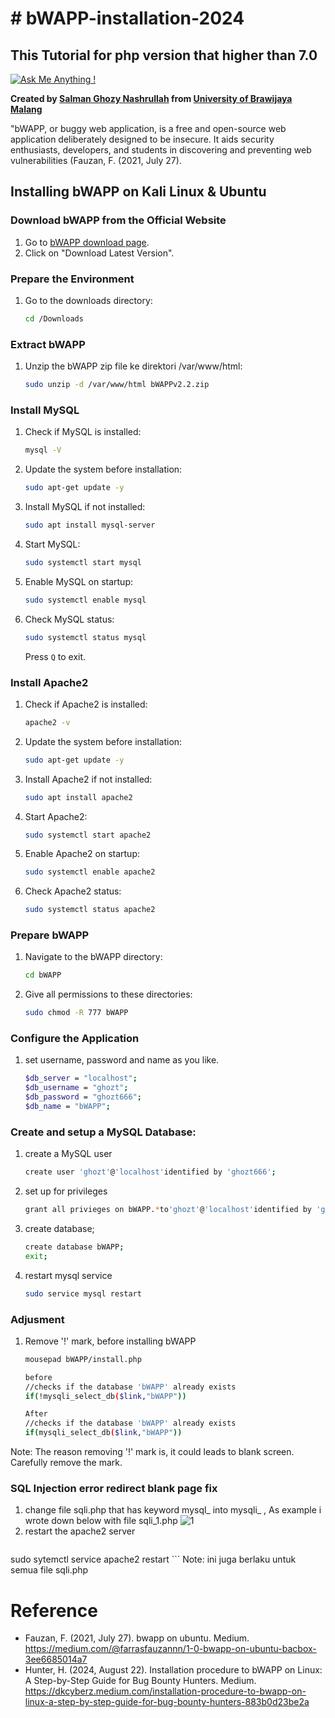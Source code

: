 # # bWAPP-installation-2024
## This Tutorial for php version that higher than 7.0 

[![Ask Me Anything !](https://img.shields.io/badge/Ask%20me-anything-1abc9c.svg)](https://github.com/ghozt666)

**Created by [Salman Ghozy Nashrullah](https://github.com/ghozt666) from [University of Brawijaya Malang](https://www.linkedin.com/in/salman-ghozy-nashrullah-3b80882a6/)**

"bWAPP, or buggy web application, is a free and open-source web application deliberately designed to be insecure. It aids security enthusiasts, developers, and students in discovering and preventing web vulnerabilities (Fauzan, F. (2021, July 27).

## Installing bWAPP on Kali Linux & Ubuntu
### Download bWAPP from the Official Website
1. Go to [bWAPP download page](http://www.itsecgames.com/download.htm).
2. Click on "Download Latest Version".

### Prepare the Environment
1. Go to the downloads directory:
    ```sh
    cd /Downloads
    ```

### Extract bWAPP
1. Unzip the bWAPP zip file ke direktori /var/www/html:
    ```sh
    sudo unzip -d /var/www/html bWAPPv2.2.zip
    ```

### Install MySQL
1. Check if MySQL is installed:
    ```sh
    mysql -V
    ```
2. Update the system before installation:
    ```sh
    sudo apt-get update -y
    ```
3. Install MySQL if not installed:
    ```sh
    sudo apt install mysql-server
    ```
4. Start MySQL:
    ```sh
    sudo systemctl start mysql
    ```
5. Enable MySQL on startup:
    ```sh
    sudo systemctl enable mysql
    ```
6. Check MySQL status:
    ```sh
    sudo systemctl status mysql
    ```
    Press `Q` to exit.

### Install Apache2
1. Check if Apache2 is installed:
    ```sh
    apache2 -v
    ```
2. Update the system before installation:
    ```sh
    sudo apt-get update -y
    ```
3. Install Apache2 if not installed:
    ```sh
    sudo apt install apache2
    ```
4. Start Apache2:
    ```sh
    sudo systemctl start apache2
    ```
5. Enable Apache2 on startup:
    ```sh
    sudo systemctl enable apache2
    ```
6. Check Apache2 status:
    ```sh
    sudo systemctl status apache2
    ```

### Prepare bWAPP
1. Navigate to the bWAPP directory:
    ```sh
    cd bWAPP
    ```
2. Give all permissions to these directories:
    ```sh
    sudo chmod -R 777 bWAPP
    ```
### Configure the Application
1. set username, password and name as you like.
    ```sh
    $db_server = "localhost";
    $db_username = "ghozt";
    $db_password = "ghozt666";
    $db_name = "bWAPP";
    ```
### Create and setup a MySQL Database:
1. create a MySQL user 
    ```sh
    create user 'ghozt'@'localhost'identified by 'ghozt666';
    ```
2.  set up for privileges
    ```sh
    grant all privieges on bWAPP.*to'ghozt'@'localhost'identified by 'ghozt666';
    ```
3. create database;
    ```sh
    create database bWAPP;
    exit;
    ```
4. restart mysql service
    ```sh
    sudo service mysql restart
    ```
### Adjusment
1. Remove '!' mark, before installing bWAPP
    ```sh
    mousepad bWAPP/install.php
    
    before
    //checks if the database 'bWAPP' already exists
    if(!mysqli_select_db($link,"bWAPP"))

    After
    //checks if the database 'bWAPP' already exists
    if(mysqli_select_db($link,"bWAPP"))
    ```
Note: The reason removing '!' mark is, it could leads to blank screen. Carefully remove the mark.

### SQL Injection error redirect blank page fix 
1. change file sqli.php that has keyword mysql_ into mysqli_ , As example i wrote down below with file sqli_1.php
    ![1](https://github.com/user-attachments/assets/d2174111-af34-4afc-b9f3-5836b27efa34)
2.  restart the apache2 server
    ```sh
   sudo sytemctl service apache2 restart
    ```
Note: ini juga berlaku untuk semua file sqli.php 

# Reference
- Fauzan, F. (2021, July 27). bwapp on ubuntu. Medium. https://medium.com/@farrasfauzannn/1-0-bwapp-on-ubuntu-bacbox-3ee6685014a7
- Hunter, H. (2024, August 22). Installation procedure to bWAPP on Linux: A Step-by-Step Guide for Bug Bounty Hunters. Medium. https://dkcyberz.medium.com/installation-procedure-to-bwapp-on-linux-a-step-by-step-guide-for-bug-bounty-hunters-883b0d23be2a



